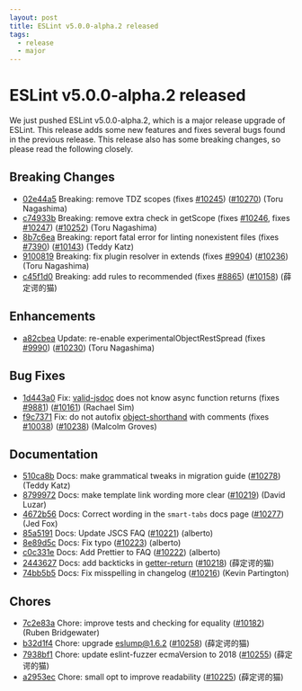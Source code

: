 ```yaml
---
layout: post
title: ESLint v5.0.0-alpha.2 released
tags:
  - release
  - major
---
```

# ESLint v5.0.0-alpha.2 released

We just pushed ESLint v5.0.0-alpha.2, which is a major release upgrade of ESLint. This release adds some new features and fixes several bugs found in the previous release. This release also has some breaking changes, so please read the following closely. 




## Breaking Changes


* [02e44a5](https://github.com/eslint/eslint/commit/02e44a5) Breaking: remove TDZ scopes (fixes [#10245](https://github.com/eslint/eslint/issues/10245)) ([#10270](https://github.com/eslint/eslint/issues/10270)) (Toru Nagashima)
* [c74933b](https://github.com/eslint/eslint/commit/c74933b) Breaking: remove extra check in getScope (fixes [#10246](https://github.com/eslint/eslint/issues/10246), fixes [#10247](https://github.com/eslint/eslint/issues/10247)) ([#10252](https://github.com/eslint/eslint/issues/10252)) (Toru Nagashima)
* [8b7c6ea](https://github.com/eslint/eslint/commit/8b7c6ea) Breaking: report fatal error for linting nonexistent files (fixes [#7390](https://github.com/eslint/eslint/issues/7390)) ([#10143](https://github.com/eslint/eslint/issues/10143)) (Teddy Katz)
* [9100819](https://github.com/eslint/eslint/commit/9100819) Breaking: fix plugin resolver in extends (fixes [#9904](https://github.com/eslint/eslint/issues/9904)) ([#10236](https://github.com/eslint/eslint/issues/10236)) (Toru Nagashima)
* [c45f1d0](https://github.com/eslint/eslint/commit/c45f1d0) Breaking: add rules to recommended (fixes [#8865](https://github.com/eslint/eslint/issues/8865)) ([#10158](https://github.com/eslint/eslint/issues/10158)) (薛定谔的猫)






## Enhancements


* [a82cbea](https://github.com/eslint/eslint/commit/a82cbea) Update: re-enable experimentalObjectRestSpread (fixes [#9990](https://github.com/eslint/eslint/issues/9990)) ([#10230](https://github.com/eslint/eslint/issues/10230)) (Toru Nagashima)




## Bug Fixes


* [1d443a0](https://github.com/eslint/eslint/commit/1d443a0) Fix: [valid-jsdoc](/docs/rules/valid-jsdoc) does not know async function returns (fixes [#9881](https://github.com/eslint/eslint/issues/9881)) ([#10161](https://github.com/eslint/eslint/issues/10161)) (Rachael Sim)
* [f9c7371](https://github.com/eslint/eslint/commit/f9c7371) Fix: do not autofix [object-shorthand](/docs/rules/object-shorthand) with comments (fixes [#10038](https://github.com/eslint/eslint/issues/10038)) ([#10238](https://github.com/eslint/eslint/issues/10238)) (Malcolm Groves)




## Documentation


* [510ca8b](https://github.com/eslint/eslint/commit/510ca8b) Docs: make grammatical tweaks in migration guide ([#10278](https://github.com/eslint/eslint/issues/10278)) (Teddy Katz)
* [8799972](https://github.com/eslint/eslint/commit/8799972) Docs: make template link wording more clear ([#10219](https://github.com/eslint/eslint/issues/10219)) (David Luzar)
* [4672b56](https://github.com/eslint/eslint/commit/4672b56) Docs: Correct wording in the `smart-tabs` docs page ([#10277](https://github.com/eslint/eslint/issues/10277)) (Jed Fox)
* [85a5191](https://github.com/eslint/eslint/commit/85a5191) Docs: Update JSCS FAQ ([#10221](https://github.com/eslint/eslint/issues/10221)) (alberto)
* [8e89d5c](https://github.com/eslint/eslint/commit/8e89d5c) Docs: Fix typo ([#10223](https://github.com/eslint/eslint/issues/10223)) (alberto)
* [c0c331e](https://github.com/eslint/eslint/commit/c0c331e) Docs: Add Prettier to FAQ ([#10222](https://github.com/eslint/eslint/issues/10222)) (alberto)
* [2443627](https://github.com/eslint/eslint/commit/2443627) Docs: add backticks in [getter-return](/docs/rules/getter-return) ([#10218](https://github.com/eslint/eslint/issues/10218)) (薛定谔的猫)
* [74bb5b5](https://github.com/eslint/eslint/commit/74bb5b5) Docs: Fix misspelling in changelog ([#10216](https://github.com/eslint/eslint/issues/10216)) (Kevin Partington)








## Chores


* [7c2e83a](https://github.com/eslint/eslint/commit/7c2e83a) Chore: improve tests and checking for equality ([#10182](https://github.com/eslint/eslint/issues/10182)) (Ruben Bridgewater)
* [b32d1f4](https://github.com/eslint/eslint/commit/b32d1f4) Chore: upgrade eslump@1.6.2 ([#10258](https://github.com/eslint/eslint/issues/10258)) (薛定谔的猫)
* [7938bf1](https://github.com/eslint/eslint/commit/7938bf1) Chore: update eslint-fuzzer ecmaVersion to 2018 ([#10255](https://github.com/eslint/eslint/issues/10255)) (薛定谔的猫)
* [a2953ec](https://github.com/eslint/eslint/commit/a2953ec) Chore: small opt to improve readability ([#10225](https://github.com/eslint/eslint/issues/10225)) (薛定谔的猫)


